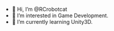 - 👋 Hi, I’m @RCrobotcat
- 👀 I’m interested in Game Development.
- 🌱 I’m currently learning Unity3D.

<!---
RCrobotcat/RCrobotcat is a ✨ special ✨ repository because its `README.md` (this file) appears on your GitHub profile.
You can click the Preview link to take a look at your changes.
--->
